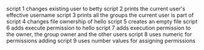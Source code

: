script 1 changes existing user to betty
script 2 prints the current user's effective username
script 3 prints all the groups the current user is part of
script 4 changes file ownership of hello
script 5 creates an empty file
script 6 adds execute permission to hello
script 7 adds execution permission to the owner, the group owner and the other users
script 8 uses numeric for permissions adding
script 9 uses number values for assigning permissions
